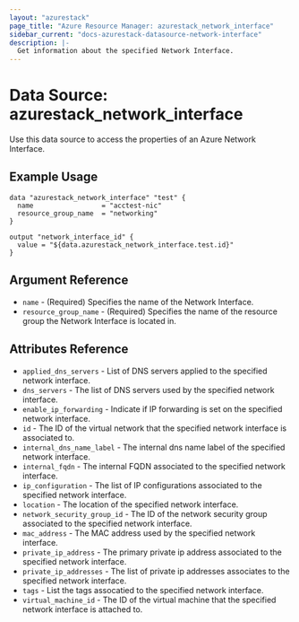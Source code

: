 ```yaml
---
layout: "azurestack"
page_title: "Azure Resource Manager: azurestack_network_interface"
sidebar_current: "docs-azurestack-datasource-network-interface"
description: |-
  Get information about the specified Network Interface.
---
```


# Data Source: azurestack_network_interface

Use this data source to access the properties of an Azure Network Interface.

## Example Usage

```hcl
data "azurestack_network_interface" "test" {
  name                 = "acctest-nic"
  resource_group_name  = "networking"
}

output "network_interface_id" {
  value = "${data.azurestack_network_interface.test.id}"
}
```

## Argument Reference

* `name` - (Required) Specifies the name of the Network Interface.
* `resource_group_name` - (Required) Specifies the name of the resource group the Network Interface is located in.

## Attributes Reference

* `applied_dns_servers` - List of DNS servers applied to the specified network interface.
* `dns_servers` - The list of DNS servers used by the specified network interface.
* `enable_ip_forwarding` - Indicate if IP forwarding is set on the specified network interface.
* `id` - The ID of the virtual network that the specified network interface is associated to.
* `internal_dns_name_label` - The internal dns name label of the specified network interface.
* `internal_fqdn` - The internal FQDN associated to the specified network interface.
* `ip_configuration` - The list of IP configurations associated to the specified network interface.
* `location` - The location of the specified network interface.
* `network_security_group_id` - The ID of the network security group associated to the specified network interface.
* `mac_address` - The MAC address used by the specified network interface.
* `private_ip_address` - The primary private ip address associated to the specified network interface.
* `private_ip_addresses` - The list of private ip addresses associates to the specified network interface.
* `tags` - List the tags assocatied to the specified network interface.
* `virtual_machine_id` - The ID of the virtual machine that the specified network interface is attached to.
